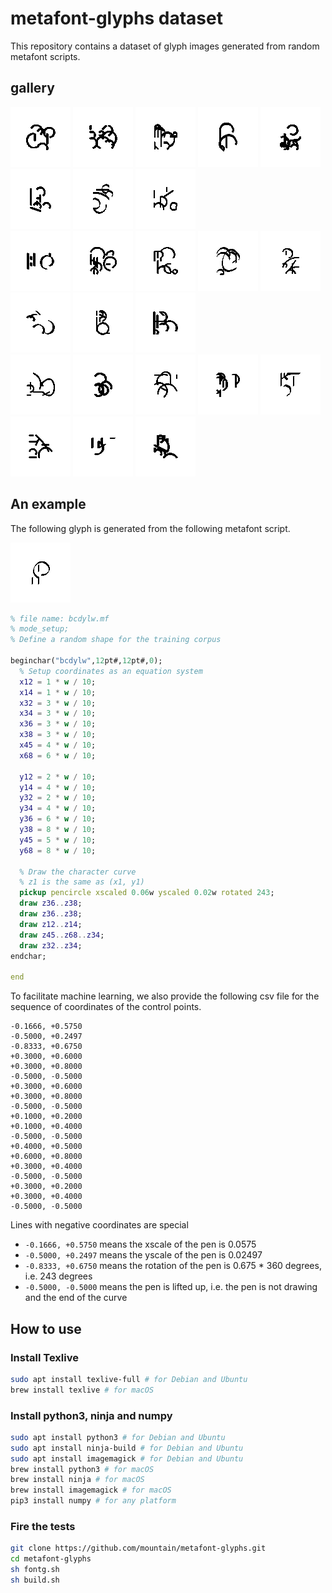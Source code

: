 # metafont-glyphs dataset

This repository contains a dataset of glyph images generated from random metafont scripts.

## gallery
<div>
<img src="https://raw.githubusercontent.com/mountain/metafont-glyphs/main/demo/01.png" width="96px">
<img src="https://raw.githubusercontent.com/mountain/metafont-glyphs/main/demo/02.png" width="96px">
<img src="https://raw.githubusercontent.com/mountain/metafont-glyphs/main/demo/03.png" width="96px">
<img src="https://raw.githubusercontent.com/mountain/metafont-glyphs/main/demo/04.png" width="96px">
<img src="https://raw.githubusercontent.com/mountain/metafont-glyphs/main/demo/05.png" width="96px">
<img src="https://raw.githubusercontent.com/mountain/metafont-glyphs/main/demo/06.png" width="96px">
<img src="https://raw.githubusercontent.com/mountain/metafont-glyphs/main/demo/07.png" width="96px">
<img src="https://raw.githubusercontent.com/mountain/metafont-glyphs/main/demo/08.png" width="96px">
</div>
<div>
<img src="https://raw.githubusercontent.com/mountain/metafont-glyphs/main/demo/09.png" width="96px">
<img src="https://raw.githubusercontent.com/mountain/metafont-glyphs/main/demo/10.png" width="96px">
<img src="https://raw.githubusercontent.com/mountain/metafont-glyphs/main/demo/11.png" width="96px">
<img src="https://raw.githubusercontent.com/mountain/metafont-glyphs/main/demo/12.png" width="96px">
<img src="https://raw.githubusercontent.com/mountain/metafont-glyphs/main/demo/13.png" width="96px">
<img src="https://raw.githubusercontent.com/mountain/metafont-glyphs/main/demo/14.png" width="96px">
<img src="https://raw.githubusercontent.com/mountain/metafont-glyphs/main/demo/15.png" width="96px">
<img src="https://raw.githubusercontent.com/mountain/metafont-glyphs/main/demo/16.png" width="96px">
</div>
<div>
<img src="https://raw.githubusercontent.com/mountain/metafont-glyphs/main/demo/17.png" width="96px">
<img src="https://raw.githubusercontent.com/mountain/metafont-glyphs/main/demo/18.png" width="96px">
<img src="https://raw.githubusercontent.com/mountain/metafont-glyphs/main/demo/19.png" width="96px">
<img src="https://raw.githubusercontent.com/mountain/metafont-glyphs/main/demo/20.png" width="96px">
<img src="https://raw.githubusercontent.com/mountain/metafont-glyphs/main/demo/21.png" width="96px">
<img src="https://raw.githubusercontent.com/mountain/metafont-glyphs/main/demo/22.png" width="96px">
<img src="https://raw.githubusercontent.com/mountain/metafont-glyphs/main/demo/23.png" width="96px">
<img src="https://raw.githubusercontent.com/mountain/metafont-glyphs/main/demo/24.png" width="96px">
</div>

## An example

The following glyph is generated from the following metafont script.

<img src="https://raw.githubusercontent.com/mountain/metafont-glyphs/main/demo/00.png" width="96px">

```metafont
% file name: bcdylw.mf
% mode_setup;
% Define a random shape for the training corpus

beginchar("bcdylw",12pt#,12pt#,0);
  % Setup coordinates as an equation system
  x12 = 1 * w / 10;
  x14 = 1 * w / 10;
  x32 = 3 * w / 10;
  x34 = 3 * w / 10;
  x36 = 3 * w / 10;
  x38 = 3 * w / 10;
  x45 = 4 * w / 10;
  x68 = 6 * w / 10;

  y12 = 2 * w / 10;
  y14 = 4 * w / 10;
  y32 = 2 * w / 10;
  y34 = 4 * w / 10;
  y36 = 6 * w / 10;
  y38 = 8 * w / 10;
  y45 = 5 * w / 10;
  y68 = 8 * w / 10;

  % Draw the character curve
  % z1 is the same as (x1, y1)
  pickup pencircle xscaled 0.06w yscaled 0.02w rotated 243;
  draw z36..z38;
  draw z36..z38;
  draw z12..z14;
  draw z45..z68..z34;
  draw z32..z34;
endchar;

end
```

To facilitate machine learning, we also provide the following csv file for the sequence of coordinates of the control points.

```csv
-0.1666, +0.5750
-0.5000, +0.2497
-0.8333, +0.6750
+0.3000, +0.6000
+0.3000, +0.8000
-0.5000, -0.5000
+0.3000, +0.6000
+0.3000, +0.8000
-0.5000, -0.5000
+0.1000, +0.2000
+0.1000, +0.4000
-0.5000, -0.5000
+0.4000, +0.5000
+0.6000, +0.8000
+0.3000, +0.4000
-0.5000, -0.5000
+0.3000, +0.2000
+0.3000, +0.4000
-0.5000, -0.5000
```

Lines with negative coordinates are special
  * `-0.1666, +0.5750` means the xscale of the pen is 0.0575
  * `-0.5000, +0.2497` means the yscale of the pen is 0.02497
  * `-0.8333, +0.6750` means the rotation of the pen is 0.675 * 360 degrees, i.e. 243 degrees
  * `-0.5000, -0.5000` means the pen is lifted up, i.e. the pen is not drawing and the end of the curve

## How to use

### Install Texlive

```bash
sudo apt install texlive-full # for Debian and Ubuntu
brew install texlive # for macOS
```

### Install python3, ninja and numpy

```bash
sudo apt install python3 # for Debian and Ubuntu
sudo apt install ninja-build # for Debian and Ubuntu
sudo apt install imagemagick # for Debian and Ubuntu
brew install python3 # for macOS
brew install ninja # for macOS
brew install imagemagick # for macOS
pip3 install numpy # for any platform
```

### Fire the tests

```bash
git clone https://github.com/mountain/metafont-glyphs.git
cd metafont-glyphs
sh fontg.sh
sh build.sh
```





